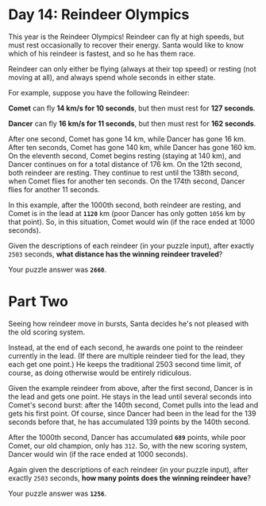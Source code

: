 # Day 14: Reindeer Olympics

This year is the Reindeer Olympics! Reindeer can fly at high speeds,
but must rest occasionally to recover their energy. Santa would like
to know which of his reindeer is fastest, and so he has them race.

Reindeer can only either be flying (always at their top speed) or
resting (not moving at all), and always spend whole seconds in either
state.

For example, suppose you have the following Reindeer:

**Comet** can fly **14 km/s for 10 seconds**, but then must rest for **127 seconds**.

**Dancer** can fly **16 km/s for 11 seconds**, but then must rest for **162 seconds**.

After one second, Comet has gone 14 km, while Dancer has gone 16 km.
After ten seconds, Comet has gone 140 km, while Dancer has gone 160
km. On the eleventh second, Comet begins resting (staying at 140 km),
and Dancer continues on for a total distance of 176 km. On the 12th
second, both reindeer are resting. They continue to rest until the
138th second, when Comet flies for another ten seconds. On the 174th
second, Dancer flies for another 11 seconds.

In this example, after the 1000th second, both reindeer are resting,
and Comet is in the lead at **`1120`** km (poor Dancer has only gotten `1056`
km by that point). So, in this situation, Comet would win (if the race
ended at 1000 seconds).

Given the descriptions of each reindeer (in your puzzle input), after
exactly `2503` seconds, **what distance has the winning reindeer traveled**?

Your puzzle answer was **`2660`**.

# Part Two

Seeing how reindeer move in bursts, Santa decides he's not pleased
with the old scoring system.

Instead, at the end of each second, he awards one point to the
reindeer currently in the lead. (If there are multiple reindeer tied
for the lead, they each get one point.) He keeps the traditional 2503
second time limit, of course, as doing otherwise would be entirely
ridiculous.

Given the example reindeer from above, after the first second, Dancer
is in the lead and gets one point. He stays in the lead until several
seconds into Comet's second burst: after the 140th second, Comet pulls
into the lead and gets his first point. Of course, since Dancer had
been in the lead for the 139 seconds before that, he has accumulated
139 points by the 140th second.

After the 1000th second, Dancer has accumulated **`689`** points, while poor
Comet, our old champion, only has `312`. So, with the new scoring
system, Dancer would win (if the race ended at 1000 seconds).

Again given the descriptions of each reindeer (in your puzzle input),
after exactly `2503` seconds, **how many points does the winning reindeer
have**?

Your puzzle answer was **`1256`**.

